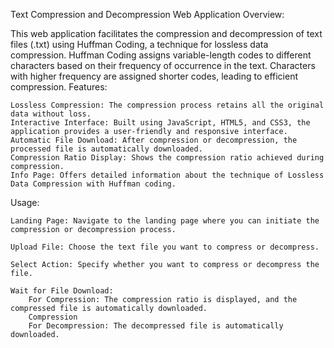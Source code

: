 Text Compression and Decompression Web Application
Overview:

This web application facilitates the compression and decompression of text files (.txt) using Huffman Coding, a technique for lossless data compression. Huffman Coding assigns variable-length codes to different 
characters based on their frequency of occurrence in the text. Characters with higher frequency are assigned shorter codes, leading to efficient compression.
Features:

    Lossless Compression: The compression process retains all the original data without loss.
    Interactive Interface: Built using JavaScript, HTML5, and CSS3, the application provides a user-friendly and responsive interface.
    Automatic File Download: After compression or decompression, the processed file is automatically downloaded.
    Compression Ratio Display: Shows the compression ratio achieved during compression.
    Info Page: Offers detailed information about the technique of Lossless Data Compression with Huffman coding.

Usage:

    Landing Page: Navigate to the landing page where you can initiate the compression or decompression process.

    Upload File: Choose the text file you want to compress or decompress.

    Select Action: Specify whether you want to compress or decompress the file.

    Wait for File Download:
        For Compression: The compression ratio is displayed, and the compressed file is automatically downloaded.
        Compression
        For Decompression: The decompressed file is automatically downloaded.
